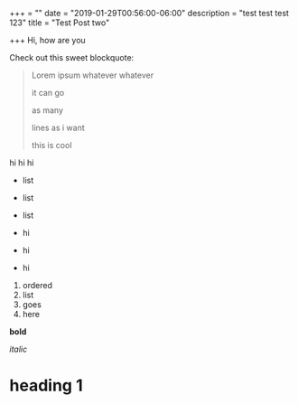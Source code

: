 +++
 = ""
date = "2019-01-29T00:56:00-06:00"
description = "test test test 123"
title = "Test Post two"

+++
Hi, how are you

Check out this sweet blockquote:

> Lorem ipsum whatever whatever
>
> it can go
>
> as many
>
> lines as i want
>
> this is cool

hi hi hi

* list
* list
* list


* hi
* hi
* hi

1. ordered
2. list
3. goes
4. here

**bold**

_italic_

# heading 1